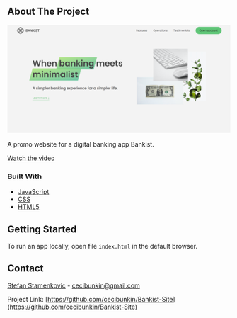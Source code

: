 ## About The Project

![Bankist site](./assets/screenshot.png)

A promo website for a digital banking app Bankist.

[Watch the video](https://raw.githubusercontent.com/cecibunkin/Bankist-Site/main/assets/bankist-site-video.mp4)

### Built With

- [JavaScript](https://developer.mozilla.org/en-US/docs/Web/JavaScript)
- [CSS](https://developer.mozilla.org/en-US/docs/Web/CSS)
- [HTML5](https://developer.mozilla.org/en-US/docs/Web/HTML)

## Getting Started

To run an app locally, open file `index.html` in the default browser.

## Contact

[Stefan Stamenkovic](https://www.linkedin.com/in/stefan-stamenkovic-394943254/) - cecibunkin@gmail.com

Project Link: [https://github.com/cecibunkin/Bankist-Site](https://github.com/cecibunkin/Bankist-Site)
